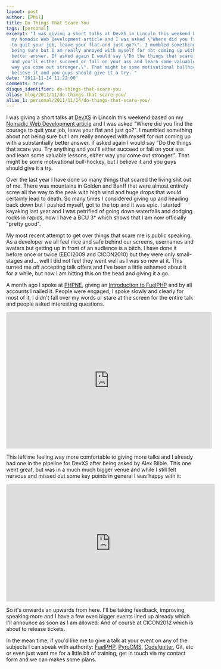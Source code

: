 ```yaml
---
layout: post
author: [Phil]
title: Do Things That Scare You
tags: [personal]
excerpt: "I was giving a short talks at DevXS in Lincoln this weekend based on
  my Nomadic Web Development article and I was asked \"Where did you find the courage
  to quit your job, leave your flat and just go?\". I mumbled something about not
  being sure but I am really annoyed with myself for not coming up with a substantially
  better answer. If asked again I would say \"Do the things that scare you. Try anything
  and you'll either succeed or fall on your ass and learn some valuable lessons, either
  way you come out stronger.\". That might be some motivational bullhockey, but I
  believe it and you guys should give it a try. "
date: '2011-11-14 11:22:00'
comments: true
disqus_identifier: do-things-that-scare-you
alias: blog/2011/11/do-things-that-scare-you/
alias_1: personal/2011/11/14/do-things-that-scare-you/
---
```


I was giving a short talks at [DevXS](http://devxs.org/) in Lincoln this weekend based on my [Nomadic Web Development article](/blog/2011/08/nomadic-web-development) and I was asked "Where did you find the courage to quit your job, leave your flat and just go?". I mumbled something about not being sure but I am really annoyed with myself for not coming up with a substantially better answer. If asked again I would say "Do the things that scare you. Try anything and you'll either succeed or fall on your ass and learn some valuable lessons, either way you come out stronger.". That might be some motivational bull-hockey, but I believe it and you guys should give it a try.

Over the last year I have done so many things that scared the living shit out of me. There was mountains in Golden and Banff that were almost entirely scree all the way to the peak with high wind and huge drops that would certainly lead to death. So many times I considered giving up and heading back down but I pushed myself, got to the top and it was epic. I started kayaking last year and I was petrified of going down waterfalls and dodging rocks in rapids, now I have a BCU 3\* which shows that I am now officially "pretty good".

My most recent attempt to get over things that scare me is public speaking. As a developer we all feel nice and safe behind our screens, usernames and avatars but getting up in front of an audience is a bitch. I have done it before once or twice (EECI2009 and CICON2010) but they were only small-stages and... well I did not feel they went well as I was so new at it. This turned me off accepting talk offers and I've been a little ashamed about it for a while, but now I am hitting this on the head and giving it a go.

A month ago I spoke at [PHPNE](http://phpne.org.uk), giving an [Introduction to FuelPHP](http://phpne.org.uk/2011/10/10/phpne-october-an-introduction-to-fuel-php-by-phil-sturgeon/) and by all accounts I nailed it. People were engaged, I spoke slowly and clearly for most of it, I didn't fall over my words or stare at the screen for the entire talk and people asked interesting questions.

<iframe allowfullscreen="" frameborder="0" height="366" src="http://player.vimeo.com/video/30805520?title=0&amp;byline=0&amp;portrait=0" webkitallowfullscreen="" width="552"></iframe>

This left me feeling way more comfortable to giving more talks and I already had one in the pipeline for DevXS after being asked by Alex Bilbie. This one went great, but was in a much much bigger venue and while I still felt nervous and missed out some key points in general I was happy with it:

<iframe allowfullscreen="" frameborder="0" height="315" src="http://www.youtube.com/embed/QZSl-il3CtQ?rel=0" width="560"></iframe>

So it's onwards an upwards from here. I'll be taking feedback, improving, speaking more and I have a few even bigger events lined up already which I'll announce as soon as I am allowed: And of course at CICON2012 which is about to release tickets.

In the mean time, if you'd like me to give a talk at your event on any of the subjects I can speak with authority: [FuelPHP](http://fuelphp.com), [PyroCMS](http://pyrocms.com), [CodeIgniter](http://codeigniter.com), Git, etc or even just want me for a little bit of training, get in touch via my contact form and we can makes some plans.

 
